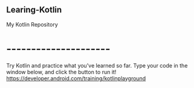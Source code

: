 ## Learing-Kotlin
My Kotlin Repository
# ---------------------
Try Kotlin and practice what you've learned so far. Type your code in the window below, and click the button to run it!
https://developer.android.com/training/kotlinplayground

